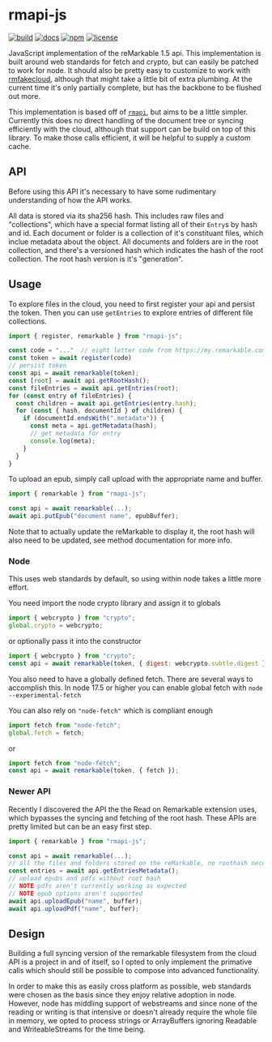 rmapi-js
========
[![build](https://github.com/erikbrinkman/rmapi-js/actions/workflows/build.yml/badge.svg)](https://github.com/erikbrinkman/rmapi-js/actions/workflows/build.yml)
[![docs](https://img.shields.io/badge/docs-docs-blue)](https://erikbrinkman.github.io/rmapi-js/modules.html)
[![npm](https://img.shields.io/npm/v/rmapi-js)](https://www.npmjs.com/package/rmapi-js)
[![license](https://img.shields.io/github/license/erikbrinkman/rmapi-js)](LICENSE)

JavaScript implementation of the reMarkable 1.5 api. This implementation is
built around web standards for fetch and crypto, but can easily be patched to
work for node. It should also be pretty easy to customize to work with
[rmfakecloud](https://github.com/ddvk/rmfakecloud), although that might take a
little bit of extra plumbing. At the current time it's only partially complete,
but has the backbone to be flushed out more.

This implementation is based off of [`rmapi`](https://github.com/juruen/rmapi),
but aims to be a little simpler. Currently this does no direct handling of the
document tree or syncing efficiently with the cloud, although that support can
be build on top of this library. To make those calls efficient, it will be
helpful to supply a custom cache.

API
---

Before using this API it's necessary to have some rudimentary understanding of
how the API works.

All data is stored via its sha256 hash. This includes raw files and
"collections", which have a special format listing all of their `Entry`s by
hash and id. Each document or folder is a collection of it's constituant files,
which inclue metadata about the object.  All documents and folders are in the
root collection, and there's a versioned hash which indicates the hash of the
root collection. The root hash version is it's "generation".

Usage
-----

To explore files in the cloud, you need to first register your api and persist
the token. Then you can use `getEntries` to explore entries of different file
collections.
```ts
import { register, remarkable } from "rmapi-js";

const code = "..."  // eight letter code from https://my.remarkable.com/device/desktop/connect
const token = await register(code)
// persist token
const api = await remarkable(token);
const [root] = await api.getRootHash();
const fileEntries = await api.getEntries(root);
for (const entry of fileEntries) {
  const children = await api.getEntries(entry.hash);
  for (const { hash, documentId } of children) {
    if (documentId.endsWith(".metadata")) {
      const meta = api.getMetadata(hash);
      // get metadata for entry
      console.log(meta);
    }
  }
}
```

To upload an epub, simply call upload with the appropriate name and buffer.
```ts
import { remarkable } from "rmapi-js";

const api = await remarkable(...);
await api.putEpub("document name", epubBuffer);
```

Note that to actually update the reMarkable to display it, the root hash will
also need to be updated, see method documentation for more info.

### Node

This uses web standards by default, so using within node takes a little more effort.

You need import the node crypto library and assign it to globals
```js
import { webcrypto } from "crypto";
global.crypto = webcrypto;
```

or optionally pass it into the constructor
```js
import { webcrypto } from "crypto";
const api = await remarkable(token, { digest: webcrypto.subtle.digest });
```

You also need to have a globally defined fetch. There are several ways to
accomplish this. In node 17.5 or higher you can enable global fetch with 
`node --experimental-fetch`

You can also rely on `"node-fetch"` which is compliant enough
```js
import fetch from "node-fetch";
global.fetch = fetch;
```
or
```js
import fetch from "node-fetch";
const api = await remarkable(token, { fetch });
```

### Newer API

Recently I discovered the API the the Read on Remarkable extension uses, which
bypasses the syncing and fetching of the root hash. These APIs are pretty
limited but can be an easy first step.

```js
import { remarkable } from "rmapi-js";

const api = await remarkable(...);
// all the files and folders stored on the reMarkable, no roothash necessary
const entries = await api.getEntriesMetadata();
// upload epubs and pdfs without root hash
// NOTE pdfs aren't currently working as expected
// NOTE epub options aren't supported
await api.uploadEpub("name", buffer);
await api.uploadPdf("name", buffer);
```


Design
------

Building a full syncing version of the remarkable filesystem from the cloud API
is a project in and of itself, so I opted to only implement the primative calls
which should still be possible to compose into advanced functionality.

In order to make this as easily cross platform as possible, web standards were
chosen as the basis since they enjoy relative adoption in node. However, node
has middling support of webstreams and since none of the reading or writing is
that intensive or doesn't already require the whole file in memory, we opted to
process strings or ArrayBuffers ignoring Readable and WriteableStreams for the
time being.
